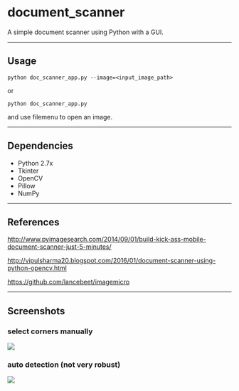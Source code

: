 # document_scanner

A simple document scanner using Python with a GUI.

---

## Usage

```
python doc_scanner_app.py --image=<input_image_path>
```

or

```
python doc_scanner_app.py
```

and use filemenu to open an image.

---

## Dependencies

- Python 2.7x
- Tkinter
- OpenCV
- Pillow
- NumPy

---

## References

http://www.pyimagesearch.com/2014/09/01/build-kick-ass-mobile-document-scanner-just-5-minutes/

http://vipulsharma20.blogspot.com/2016/01/document-scanner-using-python-opencv.html

https://github.com/lancebeet/imagemicro

---

## Screenshots

### select corners manually

![](https://github.com/insaneyilin/document_scanner/blob/master/screenshots/select_corners.gif)

### auto detection (not very robust)

![](https://github.com/insaneyilin/document_scanner/blob/master/screenshots/auto_detect.gif)
